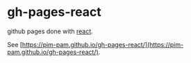 # gh-pages-react

github pages done with [react](https://reactjs.org/).

See [https://pim-pam.github.io/gh-pages-react/](https://pim-pam.github.io/gh-pages-react/).
